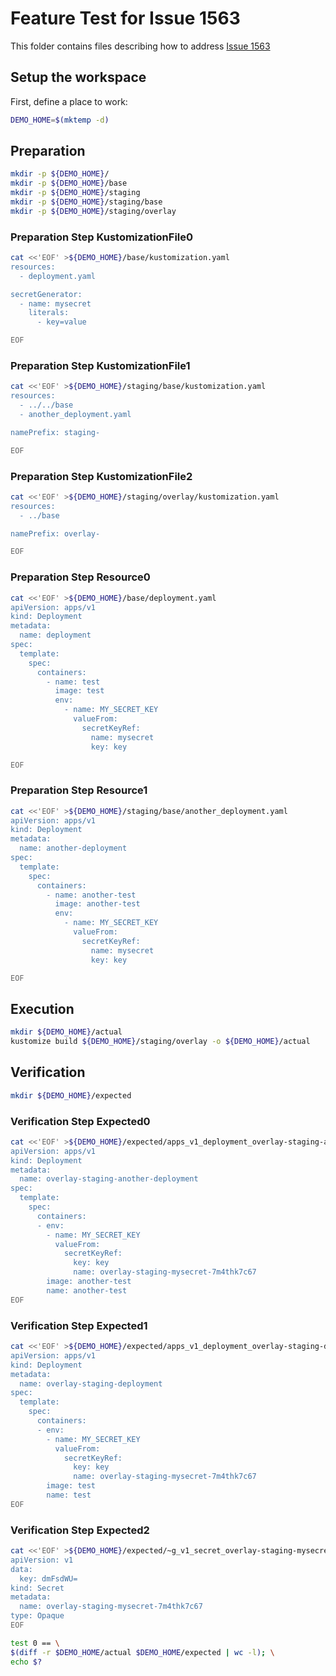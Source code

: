 # Feature Test for Issue 1563


This folder contains files describing how to address [Issue 1563](https://github.com/kubernetes-sigs/kustomize/issues/1563)

## Setup the workspace

First, define a place to work:

<!-- @makeWorkplace @test -->
```bash
DEMO_HOME=$(mktemp -d)
```

## Preparation

<!-- @makeDirectories @test -->
```bash
mkdir -p ${DEMO_HOME}/
mkdir -p ${DEMO_HOME}/base
mkdir -p ${DEMO_HOME}/staging
mkdir -p ${DEMO_HOME}/staging/base
mkdir -p ${DEMO_HOME}/staging/overlay
```

### Preparation Step KustomizationFile0

<!-- @createKustomizationFile0 @test -->
```bash
cat <<'EOF' >${DEMO_HOME}/base/kustomization.yaml
resources:
  - deployment.yaml

secretGenerator:
  - name: mysecret
    literals:
      - key=value

EOF
```


### Preparation Step KustomizationFile1

<!-- @createKustomizationFile1 @test -->
```bash
cat <<'EOF' >${DEMO_HOME}/staging/base/kustomization.yaml
resources:
  - ../../base
  - another_deployment.yaml

namePrefix: staging-

EOF
```


### Preparation Step KustomizationFile2

<!-- @createKustomizationFile2 @test -->
```bash
cat <<'EOF' >${DEMO_HOME}/staging/overlay/kustomization.yaml
resources:
  - ../base

namePrefix: overlay-

EOF
```


### Preparation Step Resource0

<!-- @createResource0 @test -->
```bash
cat <<'EOF' >${DEMO_HOME}/base/deployment.yaml
apiVersion: apps/v1
kind: Deployment
metadata:
  name: deployment
spec:
  template:
    spec:
      containers:
        - name: test
          image: test
          env:
            - name: MY_SECRET_KEY
              valueFrom:
                secretKeyRef:
                  name: mysecret
                  key: key

EOF
```


### Preparation Step Resource1

<!-- @createResource1 @test -->
```bash
cat <<'EOF' >${DEMO_HOME}/staging/base/another_deployment.yaml
apiVersion: apps/v1
kind: Deployment
metadata:
  name: another-deployment
spec:
  template:
    spec:
      containers:
        - name: another-test
          image: another-test
          env:
            - name: MY_SECRET_KEY
              valueFrom:
                secretKeyRef:
                  name: mysecret
                  key: key

EOF
```

## Execution

<!-- @build @test -->
```bash
mkdir ${DEMO_HOME}/actual
kustomize build ${DEMO_HOME}/staging/overlay -o ${DEMO_HOME}/actual
```

## Verification

<!-- @createExpectedDir @test -->
```bash
mkdir ${DEMO_HOME}/expected
```


### Verification Step Expected0

<!-- @createExpected0 @test -->
```bash
cat <<'EOF' >${DEMO_HOME}/expected/apps_v1_deployment_overlay-staging-another-deployment.yaml
apiVersion: apps/v1
kind: Deployment
metadata:
  name: overlay-staging-another-deployment
spec:
  template:
    spec:
      containers:
      - env:
        - name: MY_SECRET_KEY
          valueFrom:
            secretKeyRef:
              key: key
              name: overlay-staging-mysecret-7m4thk7c67
        image: another-test
        name: another-test
EOF
```


### Verification Step Expected1

<!-- @createExpected1 @test -->
```bash
cat <<'EOF' >${DEMO_HOME}/expected/apps_v1_deployment_overlay-staging-deployment.yaml
apiVersion: apps/v1
kind: Deployment
metadata:
  name: overlay-staging-deployment
spec:
  template:
    spec:
      containers:
      - env:
        - name: MY_SECRET_KEY
          valueFrom:
            secretKeyRef:
              key: key
              name: overlay-staging-mysecret-7m4thk7c67
        image: test
        name: test
EOF
```


### Verification Step Expected2

<!-- @createExpected2 @test -->
```bash
cat <<'EOF' >${DEMO_HOME}/expected/~g_v1_secret_overlay-staging-mysecret-7m4thk7c67.yaml
apiVersion: v1
data:
  key: dmFsdWU=
kind: Secret
metadata:
  name: overlay-staging-mysecret-7m4thk7c67
type: Opaque
EOF
```


<!-- @compareActualToExpected @test -->
```bash
test 0 == \
$(diff -r $DEMO_HOME/actual $DEMO_HOME/expected | wc -l); \
echo $?
```

